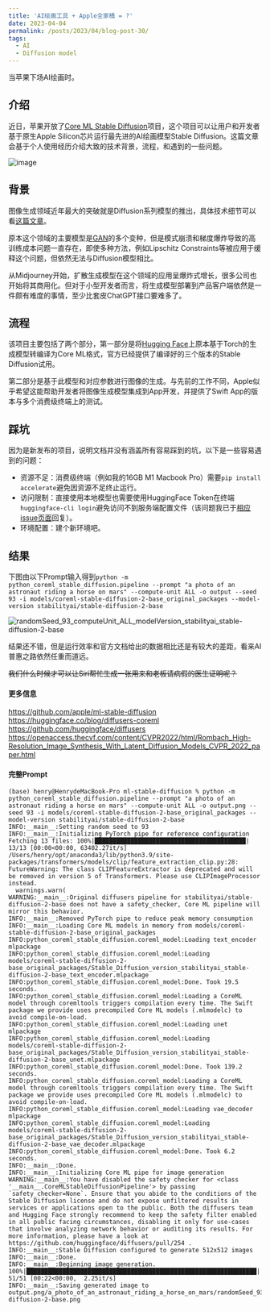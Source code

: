 ```yaml
---
title: 'AI绘画工具 + Apple全家桶 = ?'
date: 2023-04-04
permalink: /posts/2023/04/blog-post-30/
tags:
  - AI
  - Diffusion model
---
```


当苹果下场AI绘画时。


## 介绍
近日，苹果开放了[Core ML Stable Diffusion](https://github.com/apple/ml-stable-diffusion)项目，这个项目可以让用户和开发者基于原生Apple Silicon芯片运行最先进的AI绘画模型Stable Diffusion。这篇文章会基于个人使用经历介绍大致的技术背景，流程，和遇到的一些问题。

![image](ipfs://bafybeigzm2gmlbo5e7evr22usruenw7kkp66heqgz3n7z4uc2vmrqz7pa4)

## 背景
图像生成领域近年最大的突破就是Diffusion系列模型的推出，具体技术细节可以看[这篇文章](https://proceedings.neurips.cc/paper_files/paper/2020/file/4c5bcfec8584af0d967f1ab10179ca4b-Paper.pdf)。

原本这个领域的主要模型是[GAN](https://dl.acm.org/doi/abs/10.1145/3422622)的多个变种，但是模式崩溃和梯度爆炸导致的高训练成本问题一直存在，即使多种方法，例如Lipschitz Constraints等被应用于缓释这个问题，但依然无法与Diffusion模型相比。

从Midjourney开始，扩散生成模型在这个领域的应用呈爆炸式增长，很多公司也开始将其商用化。但对于小型开发者而言，将生成模型部署到产品客户端依然是一件颇有难度的事情，至少比套皮ChatGPT接口要难多了。

## 流程
该项目主要包括了两个部分，第一部分是将[Hugging Face](https://huggingface.co/)上原本基于Torch的生成模型转编译为Core ML格式，官方已经提供了编译好的三个版本的Stable Diffusion试用。

第二部分是基于此模型和对应参数进行图像的生成。与先前的工作不同，Apple似乎希望这能帮助开发者将图像生成模型集成到App开发，并提供了Swift App的版本与多个消费级终端上的测试。


## 踩坑

因为是新发布的项目，说明文档并没有涵盖所有容易踩到的坑，以下是一些容易遇到的问题：

* 资源不足：消费级终端（例如我的16GB M1 Macbook Pro）需要`pip install accelerate`避免因资源不足终止运行。
* 访问限制：直接使用本地模型也需要使用HuggingFace Token在终端`huggingface-cli login`避免访问不到服务端配置文件（该问题我已于[相应issue页面](https://github.com/apple/ml-stable-diffusion/issues/149)回复）。
* 环境配置：建个新环境吧。

## 结果

下图由以下Prompt输入得到`python -m python_coreml_stable_diffusion.pipeline --prompt "a photo of an astronaut riding a horse on mars" --compute-unit ALL -o output --seed 93 -i models/coreml-stable-diffusion-2-base_original_packages --model-version stabilityai/stable-diffusion-2-base`

![randomSeed_93_computeUnit_ALL_modelVersion_stabilityai_stable-diffusion-2-base](ipfs://bafybeigd3ruwilwb2iod736c7rrgncsrhwq26l2d5zixvspjisk4o4arnm)

结果还不错，但是运行效率和官方文档给出的数据相比还是有较大的差距，看来AI普惠之路依然任重而道远。

~~我们什么时候才可以让Siri帮忙生成一张用来和老板请病假的医生证明呢？~~


#### 更多信息
https://github.com/apple/ml-stable-diffusion
https://huggingface.co/blog/diffusers-coreml
https://github.com/huggingface/diffusers
https://openaccess.thecvf.com/content/CVPR2022/html/Rombach_High-Resolution_Image_Synthesis_With_Latent_Diffusion_Models_CVPR_2022_paper.html

#### 完整Prompt
```
(base) henry@HenrydeMacBook-Pro ml-stable-diffusion % python -m python_coreml_stable_diffusion.pipeline --prompt "a photo of an astronaut riding a horse on mars" --compute-unit ALL -o output.png --seed 93 -i models/coreml-stable-diffusion-2-base_original_packages --model-version stabilityai/stable-diffusion-2-base
INFO:__main__:Setting random seed to 93
INFO:__main__:Initializing PyTorch pipe for reference configuration
Fetching 13 files: 100%|██████████████████████████████████████████| 13/13 [00:00<00:00, 63402.27it/s]
/Users/henry/opt/anaconda3/lib/python3.9/site-packages/transformers/models/clip/feature_extraction_clip.py:28: FutureWarning: The class CLIPFeatureExtractor is deprecated and will be removed in version 5 of Transformers. Please use CLIPImageProcessor instead.
  warnings.warn(
WARNING:__main__:Original diffusers pipeline for stabilityai/stable-diffusion-2-base does not have a safety_checker, Core ML pipeline will mirror this behavior.
INFO:__main__:Removed PyTorch pipe to reduce peak memory consumption
INFO:__main__:Loading Core ML models in memory from models/coreml-stable-diffusion-2-base_original_packages
INFO:python_coreml_stable_diffusion.coreml_model:Loading text_encoder mlpackage
INFO:python_coreml_stable_diffusion.coreml_model:Loading models/coreml-stable-diffusion-2-base_original_packages/Stable_Diffusion_version_stabilityai_stable-diffusion-2-base_text_encoder.mlpackage
INFO:python_coreml_stable_diffusion.coreml_model:Done. Took 19.5 seconds.
INFO:python_coreml_stable_diffusion.coreml_model:Loading a CoreML model through coremltools triggers compilation every time. The Swift package we provide uses precompiled Core ML models (.mlmodelc) to avoid compile-on-load.
INFO:python_coreml_stable_diffusion.coreml_model:Loading unet mlpackage
INFO:python_coreml_stable_diffusion.coreml_model:Loading models/coreml-stable-diffusion-2-base_original_packages/Stable_Diffusion_version_stabilityai_stable-diffusion-2-base_unet.mlpackage
INFO:python_coreml_stable_diffusion.coreml_model:Done. Took 139.2 seconds.
INFO:python_coreml_stable_diffusion.coreml_model:Loading a CoreML model through coremltools triggers compilation every time. The Swift package we provide uses precompiled Core ML models (.mlmodelc) to avoid compile-on-load.
INFO:python_coreml_stable_diffusion.coreml_model:Loading vae_decoder mlpackage
INFO:python_coreml_stable_diffusion.coreml_model:Loading models/coreml-stable-diffusion-2-base_original_packages/Stable_Diffusion_version_stabilityai_stable-diffusion-2-base_vae_decoder.mlpackage
INFO:python_coreml_stable_diffusion.coreml_model:Done. Took 6.2 seconds.
INFO:__main__:Done.
INFO:__main__:Initializing Core ML pipe for image generation
WARNING:__main__:You have disabled the safety checker for <class '__main__.CoreMLStableDiffusionPipeline'> by passing `safety_checker=None`. Ensure that you abide to the conditions of the Stable Diffusion license and do not expose unfiltered results in services or applications open to the public. Both the diffusers team and Hugging Face strongly recommend to keep the safety filter enabled in all public facing circumstances, disabling it only for use-cases that involve analyzing network behavior or auditing its results. For more information, please have a look at https://github.com/huggingface/diffusers/pull/254 .
INFO:__main__:Stable Diffusion configured to generate 512x512 images
INFO:__main__:Done.
INFO:__main__:Beginning image generation.
100%|████████████████████████████████████████████████████████████████| 51/51 [00:22<00:00,  2.25it/s]
INFO:__main__:Saving generated image to output.png/a_photo_of_an_astronaut_riding_a_horse_on_mars/randomSeed_93_computeUnit_ALL_modelVersion_stabilityai_stable-diffusion-2-base.png
```




